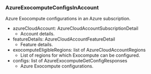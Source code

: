 ### AzureExocomputeConfigsInAccount
Azure Exocompute configurations in an Azure subscription.

- azureCloudAccount: AzureCloudAccountSubscriptionDetail
  - Account details.
- featureDetails: AzureCloudAccountFeatureDetail
  - Feature details.
- exocomputeEligibleRegions: list of AzureCloudAccountRegions
  - List of regions for which Exocompute can be configured.
- configs: list of AzureExocomputeGetConfigResponses
  - Azure Exocompute configurations.
